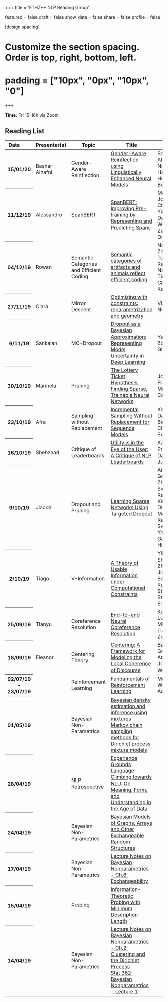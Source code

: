 
+++
title = 'ETHZ++ NLP Reading Group'

featured = false
draft = false
show_date = false
share = false
profile = false

[design.spacing]
  # Customize the section spacing. Order is top, right, bottom, left.
  # padding = ["10px", "0px", "10px", "0"]

+++

**Time:** Fri 15-16h via Zoom


## Reading List


<table class="table" style='word-wrap:break-word'>
  <thead>
    <tr>
      <th scope="col" style='white-space:nowrap'>Date&emsp;&emsp;</th>
      <th scope="col" style='white-space:nowrap'>Presenter(s)</th>
      <th scope="col" style='white-space:nowrap'>Topic</th>
      <th scope="col" style='white-space:nowrap'>Title</th>
      <th scope="col" style='white-space:nowrap'>Authors</th>
      <th scope="col" style='white-space:nowrap'>Bib&emsp;&emsp;</th>
    </tr>
  </thead>
  <tbody>
    <tr>
      <th scope="row">15/01/20</th>
      <td>Bashar Alhafni</td>
      <td>Gender-Aware Reinflection</td>
      <td><a href="https://www.aclweb.org/anthology/2020.gebnlp-1.12.pdf">Gender-Aware Reinflection using Linguistically Enhanced Neural Models</a></td>
      <td>Bashar Alhafni, Nizar Habash, Houda Bouamor</td>
      <td><button type="button" class="btn btn-outline-primary my-1 mr-1{{ if $is_list }} btn-sm{{end}} js-cite-modal"
        data-filename="bibs/alhafni-etal-2020-gender.bib">Cite</button></td>
    </tr>
    <tr>
      <th scope="row">11/12/19</th>
      <td>Alessandro</td>
      <td>SpanBERT</td>
      <td><a href="https://www.aclweb.org/anthology/2020.tacl-1.5/">SpanBERT: Improving Pre-training by Representing and Predicting Spans</a></td>
      <td>Mandar Joshi, Danqi Chen, Yinhan Liu, Daniel S. Weld, Luke Zettlemoyer, Omer Levy</td>
      <td><button type="button" class="btn btn-outline-primary my-1 mr-1{{ if $is_list }} btn-sm{{end}} js-cite-modal"
        data-filename="bibs/joshi-etal-2020-spanbert.bib">Cite</button></td>
    </tr>
    <tr>
      <th scope="row">04/12/19</th>
      <td>Rowan</td>
      <td>Semantic Categories and Efficient Coding</td>
      <td><a href="https://cogsci.mindmodeling.org/2019/papers/0229/0229.pdf">Semantic categories of artifacts and animals reflect efficient coding</a></td>
      <td>Noga Zaslavsky, Terry Regier, Naftali Tishby, Charles Kemp</td>
      <td><button type="button" class="btn btn-outline-primary my-1 mr-1{{ if $is_list }} btn-sm{{end}} js-cite-modal"
        data-filename="bibs/zaslavsky-etal-2020-semantic.bib">Cite</button></td>
    </tr>
    <tr>
      <th scope="row">27/11/19</th>
      <td>Clara</td>
      <td>Mirror Descent</td>
      <td><a href="https://vene.ro/blog/mirror-descent.html">Optimizing with constraints: reparametrization and geometry</a></td>
      <td>Vlad Niculae</td>
      <td></td>
    </tr>
    <tr>
      <th scope="row">6/11/19</th>
      <td>Sankalan</td>
      <td>MC-Dropout</td>
      <td><a href="http://proceedings.mlr.press/v48/gal16.pdf">Dropout as a Bayesian Approximation: Representing Model Uncertainty in Deep Learning</a></td>
      <td>Yarin Gal, Zoubin Ghahramani</td>
      <td><button type="button" class="btn btn-outline-primary my-1 mr-1{{ if $is_list }} btn-sm{{end}} js-cite-modal"
        data-filename="bibs/frankle-2019-lottery.bib">Cite</button></td>
    </tr>
    <tr>
      <th scope="row">30/10/19</th>
      <td>Marinela</td>
      <td>Pruning</td>
      <td><a href="https://arxiv.org/pdf/1803.03635.pdf">The Lottery Ticket Hypothesis: Finding Sparse, Trainable Neural Networks</a></td>
      <td>Jonathan Frankle, Michael Carbin</td>
      <td><button type="button" class="btn btn-outline-primary my-1 mr-1{{ if $is_list }} btn-sm{{end}} js-cite-modal"
        data-filename="bibs/gal-2016-mcdropout.bib">Cite</button></td>
    </tr>
    <tr>
      <th scope="row">23/10/19</th>
      <td>Afra</td>
      <td>Sampling without Replacement</td>
      <td><a href="https://arxiv.org/pdf/2002.09067.pdf">Incremental Sampling Without Replacement for Sequence Models</a></td>
      <td>Kensen Shi, David Bieber, Charles Sutton</td>
      <td><button type="button" class="btn btn-outline-primary my-1 mr-1{{ if $is_list }} btn-sm{{end}} js-cite-modal"
        data-filename="bibs/shi-swor-2020.bib">Cite</button></td>
    </tr>
    <tr>
      <th scope="row">16/10/19</th>
      <td>Shehzaad</td>
      <td>Critique of Leaderboards</td>
      <td><a href="https://arxiv.org/pdf/2009.13888.pdf">Utility is in the Eye of the User: A Critique of NLP Leaderboards</a></td>
      <td>Kawin Ethayarajh, Dan Jurafsky</td>
      <td><button type="button" class="btn btn-outline-primary my-1 mr-1{{ if $is_list }} btn-sm{{end}} js-cite-modal"
        data-filename="bibs/ethayarajh-2020-utility.bib">Cite</button></td>
    </tr>
    <tr>
      <th scope="row">9/10/19</th>
      <td>Jiaoda</td>
      <td>Dropout and Pruning</td>
      <td><a href="https://arxiv.org/abs/1905.13678">Learning Sparse Networks Using Targeted Dropout</a></td>
      <td>Aidan N. Gomez, Ivan Zhang, Siddhartha Rao Kamalakara, Divyam Madaan, Kevin Swersky, Yarin Gal, Geoffrey E. Hinton</td>
      <td><button type="button" class="btn btn-outline-primary my-1 mr-1{{ if $is_list }} btn-sm{{end}} js-cite-modal"
        data-filename="bibs/gomez-2020-dropout.bib">Cite</button></td>
    </tr>
    <tr>
      <th scope="row">2/10/19</th>
      <td>Tiago</td>
      <td>V-Information</td>
      <td><a href="https://openreview.net/forum?id=r1eBeyHFDH">A Theory of Usable Information under Computational Constraints</a></td>
      <td>Yilun Xu, Shengjia Zhao, Jiaming Song, Russell Stewart, Stefano Ermon</td>
      <td><button type="button" class="btn btn-outline-primary my-1 mr-1{{ if $is_list }} btn-sm{{end}} js-cite-modal"
        data-filename="bibs/xu-etal-2020-information.bib">Cite</button></td>
    </tr>
    <tr>
      <th scope="row">25/09/19</th>
      <td>Tianyu</td>
      <td>Coreference Resolution</td>
      <td><a href="https://arxiv.org/abs/1707.07045">End-to-end Neural Coreference Resolution</a></td>
      <td>Kenton Lee, Luheng He, Mike Lewis, Luke Zettlemoyer</td>
      <td><button type="button" class="btn btn-outline-primary my-1 mr-1{{ if $is_list }} btn-sm{{end}} js-cite-modal"
        data-filename="bibs/lee-etal-2017-end.bib">Cite</button></td>
    </tr>
    <tr>
      <th scope="row">18/09/19</th>
      <td>Eleanor</td>
      <td>Centering Theory</td>
      <td><a href="https://www.aclweb.org/anthology/J95-2003/">Centering: A Framework for Modeling the Local Coherence of Discourse</a></td>
      <td>Barbara J. Grosz, Aravind K. Joshi, Scott Weinstein</td>
      <td><button type="button" class="btn btn-outline-primary my-1 mr-1{{ if $is_list }} btn-sm{{end}} js-cite-modal"
        data-filename="bibs/grosz-etal-1995-centering.bib">Cite</button></td>
    </tr>
    <tr>
      <th scope="row">02/07/19 - 23/07/19</th>
      <td></td>
      <td>Reinforcement Learning</td>
      <td><a href="https://www.coursera.org/learn/fundamentals-of-reinforcement-learning#syllabus">Fundamentals of Reinforcement Learning</a></td>
      <td>Martha White and Adam White</td>
      <td></td>
    </tr>
      <tr>
      <th scope="row">01/05/19</th>
      <td></td>
      <td>Bayesian Non-Parametrics</td>
      <td><a href="http://links.jstor.org/sici?sici=0162-1459%28199506%2990%3A430%3C577%3ABDEAIU%3E2.0.CO%3B2-8">Bayesian density estimation and inference using mixtures</a></br>
      <a href="http://links.jstor.org/sici?sici=1061-8600%28200006%299%3A2%3C249%3AMCSMFD%3E2.0.CO%3B2-R">Markov chain sampling methods for Dirichlet process mixture models</a></td>
      <td></td>
      <td></td>
    </tr>
    <tr>
      <th scope="row">28/04/19</th>
      <td></td>
      <td>NLP Retrospective</td>
      <td><a href="https://arxiv.org/pdf/2004.10151.pdf">Experience Grounds Language</a></br>
        <a href="https://openreview.net/pdf?id=GKTvAcb12b">Climbing towards NLU: On Meaning, Form, and Understanding in the Age of Data</a></td>
      <td></td>
      <td></td>
    </tr>
    <tr>
      <th scope="row">24/04/19</th>
      <td></td>
      <td>Bayesian Non-Parametrics</td>
      <td><a href="https://arxiv.org/pdf/1312.7857.pdf">Bayesian Models of Graphs, Arrays and Other Exchangeable Random Structures</a></td>
      <td></td>
      <td></td>
    </tr>
    <tr>
      <th scope="row">17/04/19</th>
      <td></td>
      <td>Bayesian Non-Parametrics</td>
      <td><a href="http://www.gatsby.ucl.ac.uk/~porbanz/papers/porbanz_BNP_draft.pdf">Lecture Notes on Bayesian Nonparametrics - Ch.6: Exchangeability</a></td>
      <td></td>
      <td></td>
    </tr>
    <tr>
      <th scope="row">15/04/19</th>
      <td></td>
      <td>Probing</td>
      <td><a href="https://arxiv.org/pdf/2003.12298.pdf">Information-Theoretic Probing with Minimum Description Length</a></td>
      <td></td>
      <td></td>
    </tr>
    <tr>
      <th scope="row">14/04/19</th>
      <td></td>
      <td>Bayesian Non-Parametrics</td>
      <td><a href="http://www.gatsby.ucl.ac.uk/~porbanz/papers/porbanz_BNP_draft.pdf">Lecture Notes on Bayesian Nonparametrics - Ch.2: Clustering and the Dirichlet Process</a></br>
        <a href="http://web.stanford.edu/class/stats362/lec1.pdf">Stat 362: Bayesian Nonparametrics - Lecture 1</a></td>
      <td></td>
      <td></td>
    </tr>
  </tbody>
</table>
